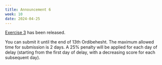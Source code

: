 ```yaml
---
title: Announcement 6
week: 10
date: 2024-04-25
---
```

[Exercise 3](../assets/lectures/Q4.pdf) has been released.

You can submit it until the end of 13th Ordibehesht. The maximum allowed time for submission is 2 days. A 25% penalty will be applied for each day of delay (starting from the first day of delay, with a decreasing score for each subsequent day).
